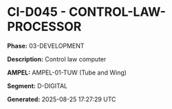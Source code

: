 # CI-D045 - CONTROL-LAW-PROCESSOR

**Phase:** 03-DEVELOPMENT

**Description:** Control law computer

**AMPEL:** AMPEL-01-TUW (Tube and Wing)

**Segment:** D-DIGITAL

**Generated:** 2025-08-25 17:27:29 UTC
